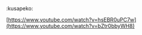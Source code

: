 :kusapeko:

[https://www.youtube.com/watch?v=hsEBR0uPC7w](https://www.youtube.com/watch?v=bZtr0bbyWH8)
